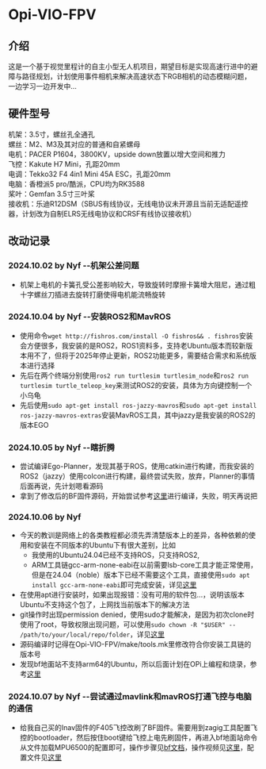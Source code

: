 # Opi-VIO-FPV
## 介绍
 这是一个基于视觉里程计的自主小型无人机项目，期望目标是实现高速行进中的避障与路径规划，计划使用事件相机来解决高速状态下RGB相机的动态模糊问题，一边学习一边开发中...
## 硬件型号
机架：3.5寸，螺丝孔全通孔  
螺丝：M2、M3及其对应的普通和自紧螺母  
电机：PACER P1604，3800KV，upside down放置以增大空间和推力  
飞控：Kakute H7 Mini，孔距20mm  
电调：Tekko32 F4 4in1 Mini 45A ESC，孔距20mm  
电脑：香橙派5 pro/酷派，CPU均为RK3588  
桨叶：Gemfan 3.5寸三叶桨  
接收机：乐迪R12DSM（SBUS有线协议，无线电协议未开源且当前无适配遥控器，计划改为自制ELRS无线电协议和CRSF有线协议接收机）  
## 改动记录
### 2024.10.02 by Nyf --机架公差问题
- 机架上电机的卡簧孔受公差影响较大，导致旋转时摩擦卡簧增大阻尼，通过粗十字螺丝刀插进去旋转打磨使得电机能流畅旋转  
### 2024.10.04 by Nyf --安装ROS2和MavROS
- 使用命令`wget http://fishros.com/install -O fishros&& . fishros`安装会方便很多，我安装的是ROS2，ROS1资料多，支持老Ubuntu版本而较新版本用不了，但将于2025年停止更新，ROS2功能更多，需要结合需求和系统版本进行选择
- 先后在两个终端分别使用`ros2 run turtlesim turtlesim_node`和`ros2 run turtlesim turtle_teleop_key`来测试ROS2的安装，具体为方向键控制一个小乌龟
- 先后使用`sudo apt-get install ros-jazzy-mavros`和`sudo apt-get install ros-jazzy-mavros-extras`安装MavROS工具，其中jazzy是我安装的ROS2的版本EGO 
### 2024.10.05 by Nyf --瞎折腾
- 尝试编译Ego-Planner，发现其基于ROS，使用catkin进行构建，而我安装的ROS2（jazzy）使用colcon进行构建，最终尝试失败，放弃，Planner的事情后面再说，先计划嗯看源码
- 拿到了修改后的BF固件源码，开始尝试参考[这里](https://blog.csdn.net/zhengyangliu123/article/details/54783443)进行编译，失败，明天再说把
### 2024.10.06 by Nyf
- 今天的教训是网络上的各类教程都必须先弄清楚版本上的差异，各种依赖的使用和安装在不同版本的Ubuntu下有很大差别，比如
    - 我使用的Ubuntu24.04已经不支持ROS，只支持ROS2,
    - ARM工具链gcc-arm-none-eabi在以前需要lsb-core工具才能正常使用，但是在24.04（noble）版本下已经不需要这个工具，直接使用`sudo apt install gcc-arm-none-eabi`即可完成安装，详见[这里](https://askubuntu.com/questions/1519420/lsb-was-removed-on-noble)
- 在使用apt进行安装时，如果出现报错：没有可用的软件包...，说明该版本Ubuntu不支持这个包了，上网找当前版本下的解决方法
- git操作时出现permission denied，使用sudo才能解决，是因为初次clone时使用了root，导致权限出现问题，可以使用`sudo chown -R "$USER" -- /path/to/your/local/repo/folder`，详见[这里](https://stackoverflow.com/questions/73580646/why-cant-i-use-git-without-sudo)
- 源码编译时记得在Opi-VIO-FPV/make/tools.mk里修改符合你安装工具链的版本号
- 发现bf地面站不支持arm64的Ubuntu，所以后面计划在OPi上编程和烧录，参考[这里](https://www.carliatronics.eu/stm32-development-and-debug-with-vscode-on-ubuntu-2404/)
### 2024.10.07 by Nyf --尝试通过mavlink和mavROS打通飞控与电脑的通信
- 给我自己买的Inav固件的F405飞控改刷了BF固件。需要用到zagig工具配置飞控的bootloader，然后按住boot键给飞控上电先刷固件，再进入bf地面站命令从文件加载MPU6500的配置即可，操作步骤见[bf文档](https://betaflight.com/docs/wiki/guides/current/installing-betaflight)，操作视频见[这里](https://www.bilibili.com/video/BV1824y1v7JB/?spm_id_from=333.788.top_right_bar_window_history.content.click&vd_source=3a6242b3cb9435a95f7d4a98159f0607)，配置文件见[这里](https://github.com/YifeiNie/F405Firmware-IMU-configFile)